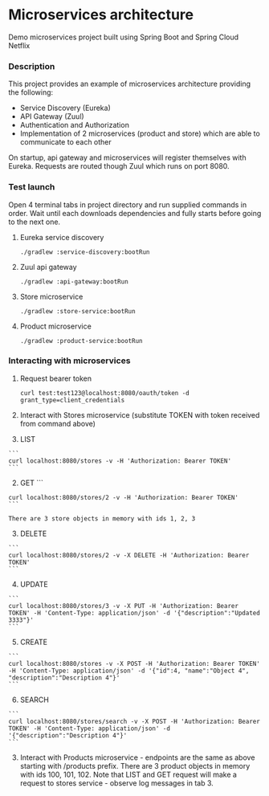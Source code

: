 # Microservices architecture
Demo microservices project built using Spring Boot and Spring Cloud Netflix

### Description
This project provides an example of microservices architecture providing the following:
* Service Discovery (Eureka)
* API Gateway (Zuul)
* Authentication and Authorization
* Implementation of 2 microservices (product and store) which are able to communicate to each other

On startup, api gateway and microservices will register themselves with Eureka. Requests
are routed though Zuul which runs on port 8080.

### Test launch
Open 4 terminal tabs in project directory and run supplied commands in order. Wait until each downloads dependencies and fully starts before going to the next one.

1. Eureka service discovery

    ```
    ./gradlew :service-discovery:bootRun
    ```

2. Zuul api gateway

    ```
    ./gradlew :api-gateway:bootRun
    ```

3. Store microservice

    ```
    ./gradlew :store-service:bootRun
    ```

4. Product microservice

    ```
    ./gradlew :product-service:bootRun
    ```

### Interacting with microservices

1. Request bearer token

    ```
    curl test:test123@localhost:8080/oauth/token -d grant_type=client_credentials
    ```

2. Interact with Stores microservice (substitute TOKEN with token received from command above)
  1. LIST

    ```
    curl localhost:8080/stores -v -H 'Authorization: Bearer TOKEN'
    ```

  2. GET
    ```

    curl localhost:8080/stores/2 -v -H 'Authorization: Bearer TOKEN'
    ```

    There are 3 store objects in memory with ids 1, 2, 3
  3. DELETE

    ```
    curl localhost:8080/stores/2 -v -X DELETE -H 'Authorization: Bearer TOKEN'
    ```

  4. UPDATE

    ```
    curl localhost:8080/stores/3 -v -X PUT -H 'Authorization: Bearer TOKEN' -H 'Content-Type: application/json' -d '{"description":"Updated 3333"}'
    ```

  5. CREATE

    ```
    curl localhost:8080/stores -v -X POST -H 'Authorization: Bearer TOKEN' -H 'Content-Type: application/json' -d '{"id":4, "name":"Object 4", "description":"Description 4"}'
    ```

  6. SEARCH

    ```
    curl localhost:8080/stores/search -v -X POST -H 'Authorization: Bearer TOKEN' -H 'Content-Type: application/json' -d '{"description":"Description 4"}'
    ```

3. Interact with Products microservice - endpoints are the same as above starting with /products prefix. There are 3 product objects in memory with ids 100, 101, 102. Note that LIST and GET request will make a request to stores service - observe log messages in tab 3.
